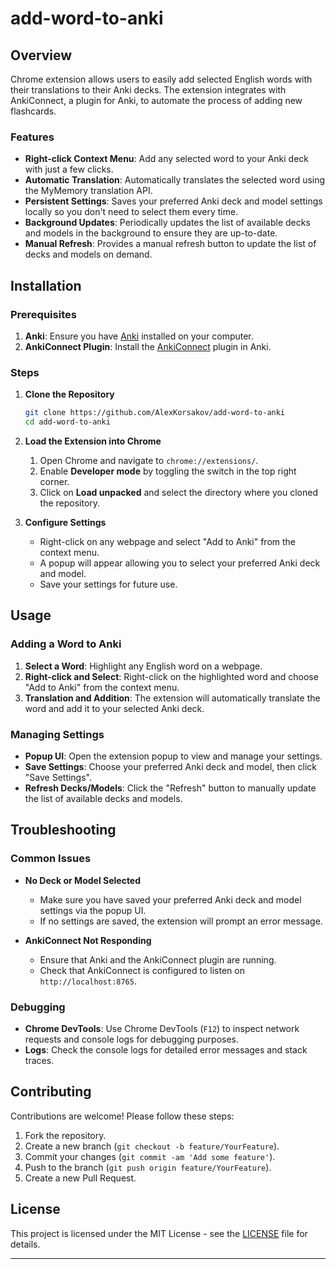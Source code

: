 # add-word-to-anki
## Overview
Chrome extension allows users to easily add selected English words with their translations to their Anki decks. The extension integrates with AnkiConnect, a plugin for Anki, to automate the process of adding new flashcards.

### Features

- **Right-click Context Menu**: Add any selected word to your Anki deck with just a few clicks.
- **Automatic Translation**: Automatically translates the selected word using the MyMemory translation API.
- **Persistent Settings**: Saves your preferred Anki deck and model settings locally so you don't need to select them every time.
- **Background Updates**: Periodically updates the list of available decks and models in the background to ensure they are up-to-date.
- **Manual Refresh**: Provides a manual refresh button to update the list of decks and models on demand.

## Installation

### Prerequisites

1. **Anki**: Ensure you have [Anki](https://apps.ankiweb.net/) installed on your computer.
2. **AnkiConnect Plugin**: Install the [AnkiConnect](https://ankiweb.net/shared/info/2055492159) plugin in Anki.

### Steps

1. **Clone the Repository**

   ```bash
   git clone https://github.com/AlexKorsakov/add-word-to-anki
   cd add-word-to-anki
   ```

2. **Load the Extension into Chrome**

   1. Open Chrome and navigate to `chrome://extensions/`.
   2. Enable **Developer mode** by toggling the switch in the top right corner.
   3. Click on **Load unpacked** and select the directory where you cloned the repository.

3. **Configure Settings**

   - Right-click on any webpage and select "Add to Anki" from the context menu.
   - A popup will appear allowing you to select your preferred Anki deck and model.
   - Save your settings for future use.

## Usage

### Adding a Word to Anki

1. **Select a Word**: Highlight any English word on a webpage.
2. **Right-click and Select**: Right-click on the highlighted word and choose "Add to Anki" from the context menu.
3. **Translation and Addition**: The extension will automatically translate the word and add it to your selected Anki deck.

### Managing Settings

- **Popup UI**: Open the extension popup to view and manage your settings.
- **Save Settings**: Choose your preferred Anki deck and model, then click "Save Settings".
- **Refresh Decks/Models**: Click the "Refresh" button to manually update the list of available decks and models.

## Troubleshooting

### Common Issues

- **No Deck or Model Selected**
  - Make sure you have saved your preferred Anki deck and model settings via the popup UI.
  - If no settings are saved, the extension will prompt an error message.

- **AnkiConnect Not Responding**
  - Ensure that Anki and the AnkiConnect plugin are running.
  - Check that AnkiConnect is configured to listen on `http://localhost:8765`.

### Debugging

- **Chrome DevTools**: Use Chrome DevTools (`F12`) to inspect network requests and console logs for debugging purposes.
- **Logs**: Check the console logs for detailed error messages and stack traces.

## Contributing

Contributions are welcome! Please follow these steps:

1. Fork the repository.
2. Create a new branch (`git checkout -b feature/YourFeature`).
3. Commit your changes (`git commit -am 'Add some feature'`).
4. Push to the branch (`git push origin feature/YourFeature`).
5. Create a new Pull Request.

## License

This project is licensed under the MIT License - see the [LICENSE](LICENSE) file for details.

---